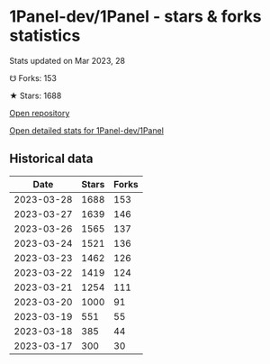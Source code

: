 # 1Panel-dev/1Panel - stars & forks statistics

Stats updated on Mar 2023, 28

☋ Forks: 153

★ Stars: 1688

[Open repository](https://github.com/1Panel-dev/1Panel)

[Open detailed stats for 1Panel-dev/1Panel](https://reviewgithub.com/rep/1Panel-dev/1Panel)

## Historical data
| Date | Stars | Forks |
|------|-------|-------|
| 2023-03-28 | 1688 | 153 | 
| 2023-03-27 | 1639 | 146 | 
| 2023-03-26 | 1565 | 137 | 
| 2023-03-24 | 1521 | 136 | 
| 2023-03-23 | 1462 | 126 | 
| 2023-03-22 | 1419 | 124 | 
| 2023-03-21 | 1254 | 111 | 
| 2023-03-20 | 1000 | 91 | 
| 2023-03-19 | 551 | 55 | 
| 2023-03-18 | 385 | 44 | 
| 2023-03-17 | 300 | 30 | 

